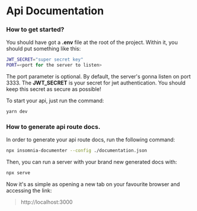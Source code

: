 
# Api Documentation

### How to get started?
You should have got a __.env__ file at the root of the project. Within it, you 
should put something like this: 

```bash
JWT_SECRET="super secret key"
PORT=<port for the server to listen>
```

The port parameter is optional. By default, the server's gonna listen on port 3333.
The __JWT_SECRET__ is your secret for jwt authentication. You should keep this secret 
as secure as possible!

To start your api, just run the command: 

```bash
yarn dev 
```

### How to generate api route docs.
In order to generate your api route docs, run the following command:

```bash
npx insomnia-documenter --config ./documentation.json
```

Then, you can run a server with your brand new generated docs with:

```bash
npx serve
```

Now it's as simple as opening a new tab on your favourite browser and accessing the link:
> http://localhost:3000

